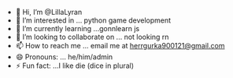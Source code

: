






- 👋 Hi, I’m @LillaLyran
- 👀 I’m interested in ... python game development
- 🌱 I’m currently learning ...gonnlearn js 
- 💞️ I’m looking to collaborate on ... not looking rn
- 📫 How to reach me ... email me at herrgurka900121@gmail.com
- 😄 Pronouns: ... he/him/admin
- ⚡ Fun fact: ...I like die (dice in plural)








<!---
LillaLyran/LillaLyran is a ✨ special ✨ repository because its `README.md` (this file) appears on your GitHub profile.
You can click the Preview link to take a look at your changes.
--->







